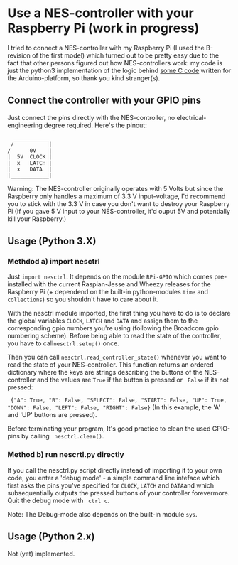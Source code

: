 # Use a NES-controller with your Raspberry Pi (work in progress)
I tried to connect a NES-controller with my Raspberry Pi (I used the B-revision of the first model) which turned out to be pretty easy due to the fact that other persons figured out how NES-controllers work: my code is just the python3 implementation of the logic behind [some C code](http://forum.arduino.cc/index.php?topic=8481.0) written for the Arduino-platform, so thank you kind stranger(s). 


## Connect the controller with your GPIO pins
Just connect the pins directly with the NES-controller, no electrical-engineering degree required.
Here's the pinout:
``` 
  ___________ 
 /           |
/      0V    |
|  5V  CLOCK |
|  x   LATCH |
|  x   DATA  |
|____________|
```
Warning: The NES-controller originally operates with 5 Volts but since the Raspberry only handles a maximum of 3.3 V input-voltage, I'd recommend you to stick with the 3.3 V in case you don't want to destroy your Raspberry Pi (If you gave 5 V input to your NES-controller, it'd ouput 5V and potentially kill your Raspberry.)

## Usage (Python 3.X)

### Methdod a) import nesctrl
Just ```import nesctrl```. It depends on the module ```RPi-GPIO``` which comes pre-installed with the current Raspian-Jesse and Wheezy releases for the Raspberry Pi (+ dependend on the built-in python-modules ```time``` and ```collections```) so you shouldn't have to care about it. 

With the nesctrl module imported, the first thing you have to do is to declare the global variables ```CLOCK```, ```LATCH``` and ```DATA``` and assign them to the corresponding gpio numbers you're using (following the Broadcom gpio numbering scheme). 
Before being able to read the state of the controller, you have to call``` nesctrl.setup() ``` once. 

Then you can call ```nesctrl.read_controller_state()``` whenever you want to read the state of your NES-controller. This function returns an ordered dictionary where the keys are strings describing the buttons of the NES-controller and the values are ```True``` if the button is pressed or ``` False``` if its not pressed:

``` {"A": True, "B": False, "SELECT": False, "START": False, "UP": True, "DOWN": False, "LEFT": False, "RIGHT": False}``` (In this example, the 'A' and 'UP' buttons are pressed).

Before terminating your program, It's good practice to clean the used GPIO-pins by calling ``` nesctrl.clean()```.

### Method b) run nescrtl.py directly 
If you call the nesctrl.py script directly instead of importing it to your own code, you enter a 'debug mode' - a simple command line inteface which first asks the pins you've specified for  ```CLOCK```, ```LATCH``` and ```DATA```and which subsequentially outputs the pressed buttons of your controller forevermore. Quit the debug mode with ``` ctrl c```.

Note: The Debug-mode also depends on the built-in module ```sys```.


## Usage (Python 2.x)
Not (yet) implemented.
